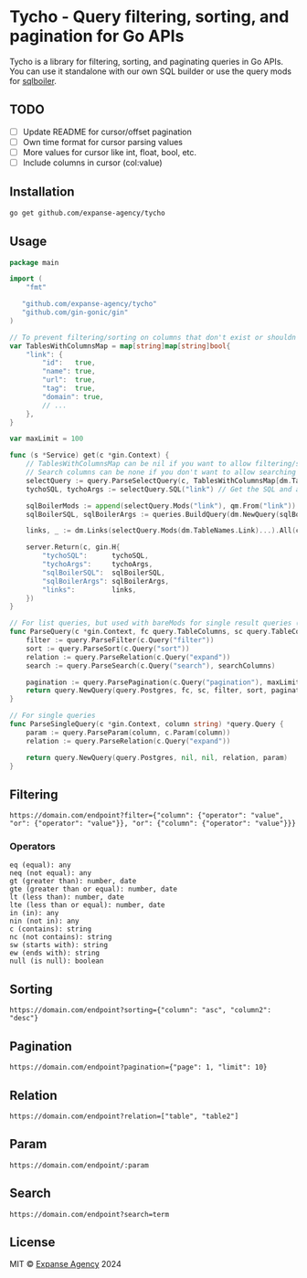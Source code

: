 # Tycho - Query filtering, sorting, and pagination for Go APIs

Tycho is a library for filtering, sorting, and paginating queries in Go APIs. You can use it standalone with our own SQL builder or use the query mods for [sqlboiler](https://github.com/volatiletech/sqlboiler).

## TODO
- [ ] Update README for cursor/offset pagination
- [ ] Own time format for cursor parsing values
- [ ] More values for cursor like int, float, bool, etc.
- [ ] Include columns in cursor (col:value)

## Installation

```bash
go get github.com/expanse-agency/tycho
```

## Usage

```go
package main

import (
    "fmt"

   "github.com/expanse-agency/tycho"
   "github.com/gin-gonic/gin"
)

// To prevent filtering/sorting on columns that don't exist or shouldn't be filtered/sorted on
var TablesWithColumnsMap = map[string]map[string]bool{
	"link": {
		"id":   true,
		"name": true,
		"url":  true,
		"tag":  true,
		"domain": true,
		// ...
	},
}

var maxLimit = 100

func (s *Service) get(c *gin.Context) {
	// TablesWithColumnsMap can be nil if you want to allow filtering/sorting without checking
	// Search columns can be none if you don't want to allow searching
	selectQuery := query.ParseSelectQuery(c, TablesWithColumnsMap[dm.TableNames.Link], TablesWithColumnsMap[dm.TableNames.Link], "id", "name", "url")
	tychoSQL, tychoArgs := selectQuery.SQL("link") // Get the SQL and args via Tycho

	sqlBoilerMods := append(selectQuery.Mods("link"), qm.From("link")) // Mods is for list, bareMods is for update, count, etc.
	sqlBoilerSQL, sqlBoilerArgs := queries.BuildQuery(dm.NewQuery(sqlBoilerMods...)) // Get the SQL and args via SQLboiler

	links, _ := dm.Links(selectQuery.Mods(dm.TableNames.Link)...).All(c, s.db) // Get the links via SQLboiler

	server.Return(c, gin.H{
		"tychoSQL":      tychoSQL,
		"tychoArgs":     tychoArgs,
		"sqlBoilerSQL":  sqlBoilerSQL,
		"sqlBoilerArgs": sqlBoilerArgs,
		"links":         links,
	})
}

// For list queries, but used with bareMods for single result queries (like sum, count, etc.)
func ParseQuery(c *gin.Context, fc query.TableColumns, sc query.TableColumns, searchColumns ...string) *query.Query {
	filter := query.ParseFilter(c.Query("filter"))
	sort := query.ParseSort(c.Query("sort"))
	relation := query.ParseRelation(c.Query("expand"))
	search := query.ParseSearch(c.Query("search"), searchColumns)

	pagination := query.ParsePagination(c.Query("pagination"), maxLimit)
	return query.NewQuery(query.Postgres, fc, sc, filter, sort, pagination, relation, search)
}

// For single queries
func ParseSingleQuery(c *gin.Context, column string) *query.Query {
	param := query.ParseParam(column, c.Param(column))
	relation := query.ParseRelation(c.Query("expand"))

	return query.NewQuery(query.Postgres, nil, nil, relation, param)
}


```

## Filtering

```
https://domain.com/endpoint?filter={"column": {"operator": "value", "or": {"operator": "value"}}, "or": {"column": {"operator": "value"}}}

```

### Operators

```
eq (equal): any
neq (not equal): any
gt (greater than): number, date
gte (greater than or equal): number, date
lt (less than): number, date
lte (less than or equal): number, date
in (in): any
nin (not in): any
c (contains): string
nc (not contains): string
sw (starts with): string
ew (ends with): string
null (is null): boolean
```

## Sorting

```
https://domain.com/endpoint?sorting={"column": "asc", "column2": "desc"}
```

## Pagination

```
https://domain.com/endpoint?pagination={"page": 1, "limit": 10}
```

## Relation

```
https://domain.com/endpoint?relation=["table", "table2"]
```

## Param

``` 
https://domain.com/endpoint/:param
```

## Search

```
https://domain.com/endpoint?search=term
```

## License

MIT © [Expanse Agency](./LICENSE) 2024
